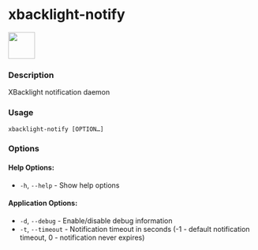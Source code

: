 # xbacklight-notify

<a href="https://aur.archlinux.org/packages/xbacklight-notify/"><img src="https://raw.githubusercontent.com/themix-project/oomox/master/packaging/download_aur.png" height="54"></a>

### Description
XBacklight notification daemon

### Usage

```
xbacklight-notify [OPTION…]
```

### Options

#### Help Options:
* `-h`, `--help` - Show help options

#### Application Options:
* `-d`, `--debug` - Enable/disable debug information
* `-t`, `--timeout` - Notification timeout in seconds (-1 - default notification timeout, 0 - notification never expires)

